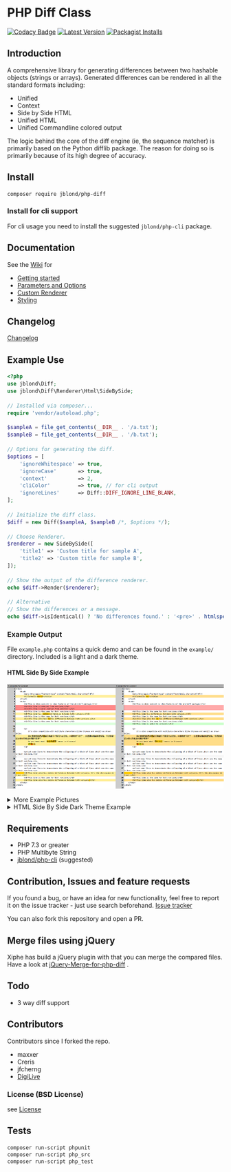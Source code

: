 # PHP Diff Class

[![Codacy Badge](https://api.codacy.com/project/badge/Grade/db5f8d57b1234502aeb852afc87e0dfe)](https://www.codacy.com/app/leet31337/php-diff)
[![Latest Version](https://img.shields.io/github/release/JBlond/php-diff.svg?style=flat-square&label=Release)](https://github.com/JBlond/php-diff/releases)
[![Packagist Installs](https://badgen.net/packagist/dt/JBlond/php-diff)](https://packagist.org/packages/jblond/php-diff)

## Introduction

A comprehensive library for generating differences between two hashable
objects (strings or arrays). Generated differences can be rendered in all the
standard formats including:

* Unified
* Context
* Side by Side HTML
* Unified HTML
* Unified Commandline colored output

The logic behind the core of the diff engine (ie, the sequence matcher) is
primarily based on the Python difflib package. The reason for doing so is
primarily because of its high degree of accuracy.

## Install

```shell
composer require jblond/php-diff
```

### Install for cli support

For cli usage you need to install the suggested `jblond/php-cli` package.

## Documentation

See the [Wiki](https://github.com/JBlond/php-diff/wiki) for

* [Getting started](https://github.com/JBlond/php-diff/wiki/1.-Getting-Started)
* [Parameters and Options](https://github.com/JBlond/php-diff/wiki/2.-Parameters-and-Options)
* [Custom Renderer](https://github.com/JBlond/php-diff/wiki/3.-Custom-Renderer)
* [Styling](https://github.com/JBlond/php-diff/wiki/4.-Styling)

## Changelog

[Changelog](changelog.md)

## Example Use

```PHP
<?php
use jblond\Diff;
use jblond\Diff\Renderer\Html\SideBySide;

// Installed via composer...
require 'vendor/autoload.php';

$sampleA = file_get_contents(__DIR__ . '/a.txt');
$sampleB = file_get_contents(__DIR__ . '/b.txt');

// Options for generating the diff.
$options = [
    'ignoreWhitespace' => true,
    'ignoreCase'       => true,
    'context'          => 2,
    'cliColor'         => true, // for cli output
    'ignoreLines'      => Diff::DIFF_IGNORE_LINE_BLANK,
];

// Initialize the diff class.
$diff = new Diff($sampleA, $sampleB /*, $options */);

// Choose Renderer.
$renderer = new SideBySide([
    'title1' => 'Custom title for sample A',
    'title2' => 'Custom title for sample B',
]);

// Show the output of the difference renderer.
echo $diff->Render($renderer);

// Alternative
// Show the differences or a message.
echo $diff->isIdentical() ? 'No differences found.' : '<pre>' . htmlspecialchars($diff->render($renderer)) . '</pre>' ;

```

### Example Output

File `example.php` contains a quick demo and can be found in the `example/`
directory. Included is a light and a dark theme.

#### HTML Side By Side Example

![HTML Side By Side Example](assets/htmlSideBySide.png "HTML Side By Side Example")

<details><summary>More Example Pictures</summary><br>

#### HTML Unified Example

![HTML Unified Example](assets/htmlUnified.png "HTML Unified Example")

#### Text Unified Example

![Text Unified Example](assets/textUnified.png "Text Unified Example")

#### Text Context Example

![Text Context Example](assets/textContext.png "Text Context Example")

#### Text Unified Console Example

![Text Unified Console Example](assets/textUnifiedCli.png "Text Unified Console Example")

</details>

<details><summary>HTML Side By Side Dark Theme Example</summary><br>

![HTML Side By Side Dark Theme Example](assets/htmlSidebySideDarkTheme.png "HTML Side By Side Dark Theme Example")

</details>

## Requirements

* PHP 7.3 or greater
* PHP Multibyte String
* [jblond/php-cli](https://github.com/jblond/php-cli) (suggested)

## Contribution, Issues and feature requests

If you found a bug, or have an idea for new functionality, feel free to report
it on the issue tracker - just use search beforehand.
[Issue tracker](https://github.com/JBlond/php-diff/issues)

You can also fork this repository and open a PR.

## Merge files using jQuery

Xiphe has build a jQuery plugin with that you can merge the compared files. Have
a look
at [jQuery-Merge-for-php-diff](https://github.com/Xiphe/jQuery-Merge-for-php-diff)
.

## Todo

* 3 way diff support

## Contributors

Contributors since I forked the repo.

* maxxer
* Creris
* jfcherng
* [DigiLive](https://github.com/DigiLive)

### License (BSD License)

see [License](LICENSE)

## Tests

```shell
composer run-script phpunit
composer run-script php_src
composer run-script php_test
```
